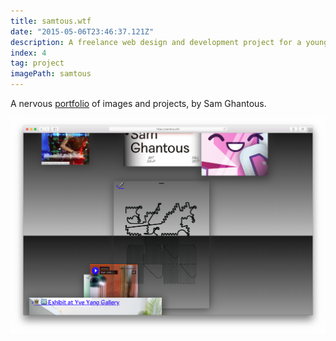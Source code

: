```yaml
---
title: samtous.wtf
date: "2015-05-06T23:46:37.121Z"
description: A freelance web design and development project for a young architect.
index: 4
tag: project
imagePath: samtous
---
```



A nervous <a href="http://samtous.wtf/" target="_blank">portfolio</a> of images and projects, by Sam Ghantous.

![altcaption](mockup.png)
